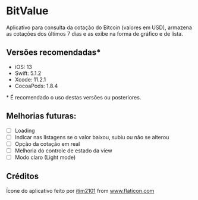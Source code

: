 # BitValue

Aplicativo para consulta da cotação do Bitcoin (valores em USD), armazena as cotações dos últimos 7 dias e as exibe na forma de gráfico e  de lista.

## Versões recomendadas*
- iOS: 13
- Swift: 5.1.2
- Xcode: 11.2.1
- CocoaPods: 1.8.4

\* É recomendado o uso destas versões ou posteriores.

## Melhorias futuras:
- [ ] Loading
- [ ] Indicar nas listagens se o valor baixou, subiu ou não se alterou
- [ ] Opção da cotação em real
- [ ] Melhoria do controle de estado da view
- [ ] Modo claro (Light mode)

## Créditos
<div>Ícone do aplicativo feito por <a href="https://www.flaticon.com/authors/itim2101" title="itim2101">itim2101</a> from <a href="https://www.flaticon.com/" title="Flaticon">www.flaticon.com</a></div>